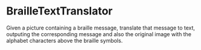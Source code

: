 # BrailleTextTranslator
Given a picture containing a braille message, translate that message to text, outputing the corresponding message and also the original image with the alphabet characters above the braille symbols.

